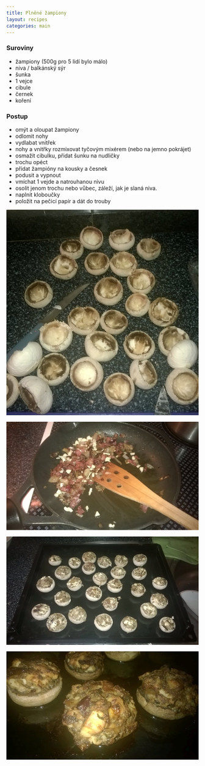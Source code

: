 ```yaml
---
title: Plněné žampiony
layout: recipes
categories: main
---
```


### Suroviny
- žampiony (500g pro 5 lidí bylo málo)
- niva / balkánský sýr
- šunka
- 1 vejce
- cibule
- černek
- koření

### Postup
- omýt a oloupat žampiony
- odlomit nohy
- vydlabat vnitřek
- nohy a vnitřky rozmixovat tyčovým mixérem (nebo na jemno pokrájet)
- osmažit cibulku, přidat šunku na nudličky
- trochu opéct
- přidat žampióny na kousky a česnek
- podusit a vypnout
- vmíchat 1 vejde a natrouhanou nivu
- osolit jenom trochu nebo vůbec, záleží, jak je slaná niva.
- naplnit kloboučky
- položit na pečicí papír a dát do trouby


![Vydlabané hlavičky](/fotky/plnene-zampiony-1.jpg)

![Orestováno](/fotky/plnene-zampiony-2.jpg)

![Před pečením](/fotky/plnene-zampiony-3.jpg)

![Hotovo](/fotky/plnene-zampiony-4.jpg)
